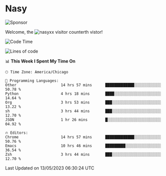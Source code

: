 # Nasy

<!--
<p align="center">
<img height="200" src="https://github-readme-stats.vercel.app/api?username=nasyxx&count_private=true&show_icons=true&theme=dracula&include_all_commits=true"/>
<img height="200" src="https://github-readme-stats.vercel.app/api/top-langs/?username=nasyxx&theme=dracula&hide=html,jupyter+notebook&count_private=true&show_icons=true"/>
</p>

  
----------------
-->

![Sponsor](https://img.shields.io/static/v1.svg?label=Sponsor&message=%E2%9D%A4&logo=GitHub&style=flat&color=pink)
 
Welcome, the ![nasyxx visitor counter](https://count.getloli.com/get/@nasyxx?theme=rule34)th vistor!
 
<!--START_SECTION:waka-->
![Code Time](http://img.shields.io/badge/Code%20Time-3%2C515%20hrs%2028%20mins-blue)

![Lines of code](https://img.shields.io/badge/From%20Hello%20World%20I%27ve%20Written-6.2%20million%20lines%20of%20code-blue)

📊 **This Week I Spent My Time On** 

```text
🕑︎ Time Zone: America/Chicago

💬 Programming Languages: 
Other                    14 hrs 57 mins      █████████████░░░░░░░░░░░░   50.78 % 
Python                   4 hrs 18 mins       ████░░░░░░░░░░░░░░░░░░░░░   14.64 % 
Org                      3 hrs 53 mins       ███░░░░░░░░░░░░░░░░░░░░░░   13.22 % 
sh                       3 hrs 44 mins       ███░░░░░░░░░░░░░░░░░░░░░░   12.70 % 
JSON                     1 hr 26 mins        █░░░░░░░░░░░░░░░░░░░░░░░░   04.92 % 

🔥 Editors: 
Chrome                   14 hrs 57 mins      █████████████░░░░░░░░░░░░   50.76 % 
Emacs                    10 hrs 46 mins      █████████░░░░░░░░░░░░░░░░   36.54 % 
Zsh                      3 hrs 44 mins       ███░░░░░░░░░░░░░░░░░░░░░░   12.70 % 
```


 Last Updated on 13/05/2023 06:30:24 UTC
<!--END_SECTION:waka-->

<!-- ![visitors](https://visitor-badge.laobi.icu/badge?page_id=nasyxx.nasyxx) -->
